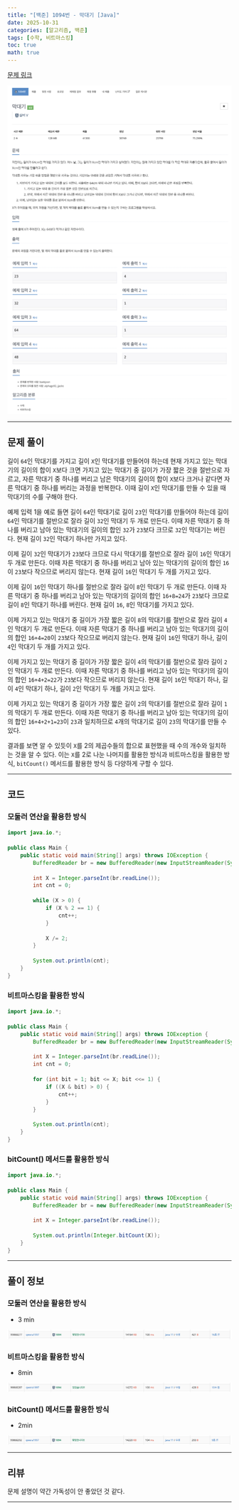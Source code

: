 ```yaml
---
title: "[백준] 1094번 - 막대기 [Java]"
date: 2025-10-31
categories: [알고리즘, 백준]
tags: [수학, 비트마스킹]
toc: true
math: true
---
```


[문제 링크](https://www.acmicpc.net/problem/1541)

![](/assets/posts/2025-10/2025-10-31/백준%201094%20막대기/photo1.png)
![](/assets/posts/2025-10/2025-10-31/백준%201094%20막대기/photo2.png)

---

## 문제 풀이

길이 `64`인 막대기를 가지고 길이 `X`인 막대기를 만들어야 하는데 현재 가지고 있는 막대기의 길이의 합이 `X`보다 크면 가지고 있는 막대기 중 길이가 가장 짧은 것을 절반으로 자르고, 자른 막대기 중 하나를 버리고 남은 막대기의 길이의 합이 `X`보다 크거나 같다면 자른 막대기 중 하나를 버리는 과정을 반복한다. 이때 길이 `X`인 막대기를 만들 수 있을 때 막대기의 수를 구해야 한다.

예제 입력 1을 예로 들면 길이 `64`인 막대기로 길이 `23`인 막대기를 만들어야 하는데 길이 `64`인 막대기를 절반으로 잘라 길이 `32`인 막대기 두 개로 만든다. 이때 자른 막대기 중 하나를 버리고 남아 있는 막대기의 길이의 합인 `32`가 `23`보다 크므로 `32`인 막대기는 버린다. 현재 길이 `32`인 막대기 하나만 가지고 있다.

이제 길이 `32`인 막대기가 `23`보다 크므로 다시 막대기를 절반으로 잘라 길이 `16`인 막대기 두 개로 만든다. 이때 자른 막대기 중 하나를 버리고 남아 있는 막대기의 길이의 합인 `16`이 `23`보다 작으므로 버리지 않는다. 현재 길이 `16`인 막대기 두 개를 가지고 있다.

이제 길이 `16`인 막대기 하나를 절반으로 잘라 길이 `8`인 막대기 두 개로 만든다. 이때 자른 막대기 중 하나를 버리고 남아 있는 막대기의 길이의 합인 `16+8=24`가 `23`보다 크므로 길이 `8`인 막대기 하나를 버린다. 현재 길이 `16`, `8`인 막대기를 가지고 있다.

이제 가지고 있는 막대기 중 길이가 가장 짧은 길이 `8`의 막대기를 절반으로 잘라 길이 `4`인 막대기 두 개로 만든다. 이때 자른 막대기 중 하나를 버리고 남아 있는 막대기의 길이의 합인 `16+4=20`이 `23`보다 작으므로 버리지 않는다. 현재 길이 `16`인 막대기 하나, 길이 `4`인 막대기 두 개를 가지고 있다.

이제 가지고 있는 막대기 중 길이가 가장 짧은 길이 `4`의 막대기를 절반으로 잘라 길이 `2`인 막대기 두 개로 만든다. 이때 자른 막대기 중 하나를 버리고 남아 있는 막대기의 길이의 합인 `16+4+2=22`가 `23`보다 작으므로 버리지 않는다. 현재 길이 `16`인 막대기 하나, 길이 `4`인 막대기 하나, 길이 `2`인 막대기 두 개를 가지고 있다.

이제 가지고 있는 막대기 중 길이가 가장 짧은 길이 `2`의 막대기를 절반으로 잘라 길이 `1`의 막대기 두 개로 만든다. 이때 자른 막대기 중 하나를 버리고 남아 있는 막대기의 길이의 합인 `16+4+2+1=23`이 `23`과 일치하므로 `4`개의 막대기로 길이 `23`의 막대기를 만들 수 있다.

결과를 보면 알 수 있듯이 `X`를 2의 제곱수들의 합으로 표현했을 때 수의 개수와 일치하는 것을 알 수 있다. 이는 `X`를 2로 나눈 나머지를 활용한 방식과 비트마스킹을 활용한 방식, `bitCount()` 메서드를 활용한 방식 등 다양하게 구할 수 있다.

---

## 코드

### 모둘러 연산을 활용한 방식

```java
import java.io.*;

public class Main {
    public static void main(String[] args) throws IOException {
        BufferedReader br = new BufferedReader(new InputStreamReader(System.in));

        int X = Integer.parseInt(br.readLine());
        int cnt = 0;

        while (X > 0) {
            if (X % 2 == 1) {
                cnt++;
            }

            X /= 2;
        }

        System.out.println(cnt);
    }
}
```

### 비트마스킹을 활용한 방식

```java
import java.io.*;

public class Main {
    public static void main(String[] args) throws IOException {
        BufferedReader br = new BufferedReader(new InputStreamReader(System.in));

        int X = Integer.parseInt(br.readLine());
        int cnt = 0;

        for (int bit = 1; bit <= X; bit <<= 1) {
            if ((X & bit) > 0) {
                cnt++;
            }
        }

        System.out.println(cnt);
    }
}
```

### bitCount() 메서드를 활용한 방식

```java
import java.io.*;

public class Main {
    public static void main(String[] args) throws IOException {
        BufferedReader br = new BufferedReader(new InputStreamReader(System.in));

        int X = Integer.parseInt(br.readLine());

        System.out.println(Integer.bitCount(X));
    }
}
```

---

## 풀이 정보

### 모둘러 연산을 활용한 방식

- 3 min

![](/assets/posts/2025-10/2025-10-31/백준%201094%20막대기/photo3.png)

### 비트마스킹을 활용한 방식

- 8min

![](/assets/posts/2025-10/2025-10-31/백준%201094%20막대기/photo4.png)

### bitCount() 메서드를 활용한 방식

- 2min

![](/assets/posts/2025-10/2025-10-31/백준%201094%20막대기/photo5.png)

---

## 리뷰

문제 설명이 약간 가독성이 안 좋았던 것 같다.

---
